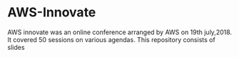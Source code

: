 # AWS-Innovate
AWS innovate was an online conference arranged by AWS on 19th july,2018. It covered 50 sessions on various agendas.
This repository consists of slides
